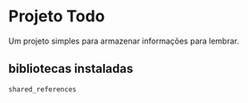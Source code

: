 # Projeto Todo
Um projeto simples para armazenar informações para lembrar.

## bibliotecas instaladas
    shared_references
